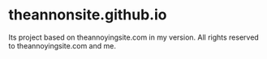 # theannonsite.github.io
Its project based on theannoyingsite.com in my version.
All rights reserved to theannoyingsite.com and me.
